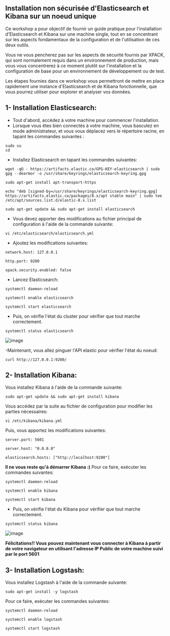## Installation non sécurisée d'Elasticsearch et Kibana sur un noeud unique  

Ce workshop a pour objectif de fournir un guide pratique pour l'installation d'Elasticsearch et Kibana sur une machine single, tout en se concentrant sur les aspects fondamentaux de la configuration et de l'utilisation de ces deux outils. 

Vous ne vous pencherez pas sur les aspects de sécurité fournis par XPACK, qui sont normalement requis dans un environnement de production, mais vous vous concentrerez à ce moment plutôt sur l'installation et la configuration de base pour un environnement de développement ou de test. 

Les étapes fournies dans ce workshop vous permettront de mettre en place rapidement une instance d'Elasticsearch et de Kibana fonctionnelle, que vous pourrez utiliser pour explorer et analyser vos données.

## 1- Installation Elasticsearch:

- Tout d'abord, accédez à votre machine pour commencer l'installation.
- Lorsque vous êtes bien connectés à votre machine, vous basculez en mode administrateur, et vous vous déplacez vers le répertoire racine, en tapant les commandes suivantes : 
  
 ``` 
 sudo su
 cd
 ```
- Installez Elasticsearch en tapant les commandes suivantes: 
```
wget -qO - https://artifacts.elastic.co/GPG-KEY-elasticsearch | sudo gpg --dearmor -o /usr/share/keyrings/elasticsearch-keyring.gpg
```
```
sudo apt-get install apt-transport-https
```
```
echo "deb [signed-by=/usr/share/keyrings/elasticsearch-keyring.gpg] https://artifacts.elastic.co/packages/8.x/apt stable main" | sudo tee /etc/apt/sources.list.d/elastic-8.x.list
```
```
sudo apt-get update && sudo apt-get install elasticsearch
```

- Vous devez apporter des modifications au fichier principal de configuration à l'aide de la commande suivante: 
```
vi /etc/elasticsearch/elasticsearch.yml
```
- Ajoutez les modifications suivantes:

```
network.host: 127.0.0.1

http.port: 9200

xpack.security.enabled: false
```

- Lancez Elasticsearch:
```
systemctl daemon-reload

systemctl enable elasticsearch

systemctl start elasticsearch
```

- Puis, on vérifie l'état du cluster pour vérifier que tout marche correctement.

```
systemctl status elasticsearch
```
![image](https://user-images.githubusercontent.com/123748177/227985805-e2755adf-9942-4f90-8f14-c8b6bfa7ec5b.png)

-Maintenant, vous allez pinguer l'API elastic pour vérifier l'état du noeud:
```
curl http://127.0.0.1:9200/
```

## 2- Installation Kibana:

Vous installez Kibana à l'aide de la commande suivante:
```
sudo apt-get update && sudo apt-get install kibana
```
Vous accédez par la suite au fichier de configuration pour modifier les parties nécessaires:
```
vi /etc/kibana/kibana.yml
```
Puis, vous apportez les modifications suivantes: 
```
server.port: 5601

server.host: "0.0.0.0"

elasticsearch.hosts: ["http://localhost:9200"]
```
**Il ne vous reste qu'à démarrer Kibana :)**
Pour ce faire, exécuter les commandes suivantes: 
```
systemctl daemon-reload

systemctl enable kibana

systemctl start kibana
```
- Puis, on vérifie l'état du Kibana pour vérifier que tout marche correctement.

```
systemctl status kibana
```
![image](https://user-images.githubusercontent.com/123748177/228309327-a8321452-8bd4-4621-83cd-160b9c670f13.png)

**Félicitations!! Vous pouvez maintenant vous connecter à Kibana à partir de votre navigateur en utilisant l'adresse IP Public de votre machine suivi par le port 5601**

## 3- Installation Logstash:
Vous installez Logstash à l'aide de la commande suivante:
```
sudo apt-get install -y logstash
```

Pour ce faire, exécuter les commandes suivantes: 
```
systemctl daemon-reload

systemctl enable logstash

systemctl start logstash
```
